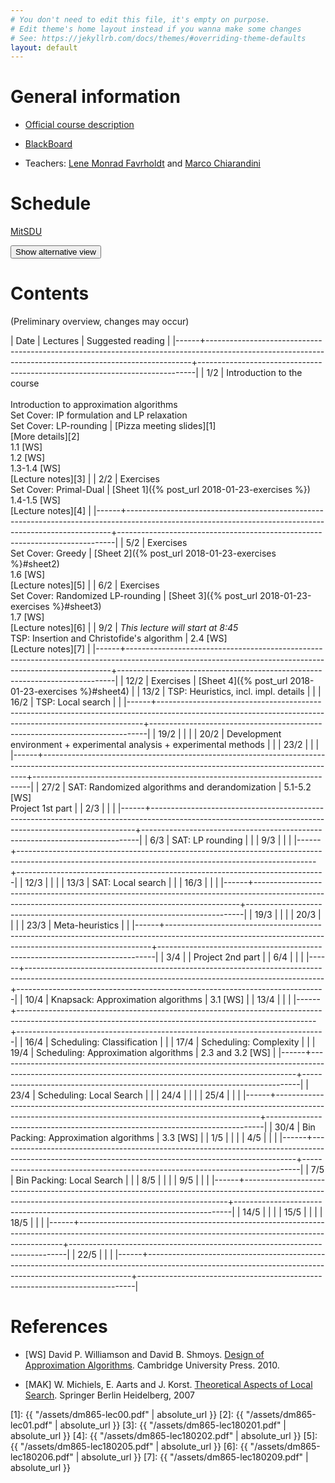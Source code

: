 ```yaml
---
# You don't need to edit this file, it's empty on purpose.
# Edit theme's home layout instead if you wanna make some changes
# See: https://jekyllrb.com/docs/themes/#overriding-theme-defaults
layout: default
---
```



# General information

- [Official course description](http://natfak.sdu.dk/laeseplan/kursusbeskrivelse.php?kursuskode=DM865&lang=en)

- [BlackBoard](https://e-learn.sdu.dk/webapps/blackboard/execute/courseMain?course_id=_386519_1)

- Teachers: [Lene Monrad Favrholdt](http://www.imada.sdu.dk/~lenem/) and [Marco Chiarandini](http://www.imada.sdu.dk/~marco)


# Schedule

<a href="https://mitsdu.sdu.dk/skema/activity/15020201/f18">MitSDU</a>

<button onclick="myFunction('Demo1')" class="w3-btn w3-cell w3-left-align">Show alternative view <i class="fa fa-caret-down"></i></button>
<div id="Demo1" class="w3-container w3-hide">

<div class="w3-responsive">
<div w3-include-html="./assets/timetable.html"></div>
<script>
w3.includeHTML();
</script>
</div>

</div>



# Contents 

(Preliminary overview, changes may occur)

| Date | Lectures  	                                                                                                                                        | Suggested reading   	                                                      |
|------+--------------------------------------------------------------------------------------------------------------------------------------------------------+-----------------------------------------------------------------------------|
| <!--L--> 1/2  | Introduction to the course<br><br> Introduction to approximation algorithms<br> Set Cover: IP formulation and LP relaxation<br> Set Cover: LP-rounding | [Pizza meeting slides][1]<br>[More details][2]<br> 1.1 [WS]<br> 1.2 [WS]<br> 1.3-1.4 [WS] <br> [Lecture notes][3]  |
| <!--L--> 2/2  | Exercises <br> Set Cover: Primal-Dual                                             | [Sheet 1]({% post_url 2018-01-23-exercises %})<br> 1.4-1.5 [WS] <br> [Lecture notes][4]                                                 |
|------+--------------------------------------------------------------------------------------------------------------------------------------------------------+-----------------------------------------------------------------------------|
| <!--L--> 5/2  | Exercises  <br> Set Cover: Greedy                                                 | [Sheet 2]({% post_url 2018-01-23-exercises %}#sheet2) <br> 1.6 [WS]  <br> [Lecture notes][5]                                            |
| <!--L--> 6/2  | Exercises <br> Set Cover: Randomized LP-rounding                                  | [Sheet 3]({% post_url 2018-01-23-exercises %}#sheet3) <br> 1.7 [WS]  <br> [Lecture notes][6]                                            |
| <!--L--> 9/2  | *This lecture will start at 8:45* <br> TSP: Insertion and Christofide's algorithm |  2.4 [WS] <br> [Lecture notes][7]                                                                                                       |
|------+--------------------------------------------------------------------------------------------------------------------------------------------------------+-----------------------------------------------------------------------------|
| 12/2 | Exercises                                                                                  | [Sheet 4]({% post_url 2018-01-23-exercises %}#sheet4)                                                                           |
| 13/2 | TSP: Heuristics, incl. impl. details                                                                                                                   |                                                                             |
| 16/2 | TSP: Local search                                                                                                                                      |                                                                             |
|------+--------------------------------------------------------------------------------------------------------------------------------------------------------+-----------------------------------------------------------------------------|
| 19/2 |                                                                                                                                       |                                                                             |
| 20/2 | Development environment + experimental analysis + experimental methods                                                                                 |                                                                             |
| 23/2 |                                                                                                                                                        |                                                                             |
|------+--------------------------------------------------------------------------------------------------------------------------------------------------------+-----------------------------------------------------------------------------|
| 27/2 | SAT: Randomized algorithms and derandomization                                                                                                         | 5.1-5.2 [WS] <br> Project 1st part                                          |
| 2/3  |                                                                                                                                                        |                                                                             |
|------+--------------------------------------------------------------------------------------------------------------------------------------------------------+-----------------------------------------------------------------------------|
| 6/3  | SAT: LP rounding                                                                                                                                       |                                                                             |
| 9/3  |                                                                                                                                                        |                                                                             |
|------+--------------------------------------------------------------------------------------------------------------------------------------------------------+-----------------------------------------------------------------------------|
| 12/3 |                                                                                                                                                        |                                                                             |
| 13/3 | SAT: Local search                                                                                                                                      |                                                                             |
| 16/3 |                                                                                                                                                        |                                                                             |
|------+--------------------------------------------------------------------------------------------------------------------------------------------------------+-----------------------------------------------------------------------------|
| 19/3 |                                                                                                                                                        |                                                                             |
| 20/3 | <!--- M --->                                                                                                                                           |                                                                             |
| 23/3 | Meta-heuristics                                                                                                                                        |                                                                             |
|------+--------------------------------------------------------------------------------------------------------------------------------------------------------+-----------------------------------------------------------------------------|
| 3/4  |                                                                                                                                                        | Project 2nd part                                                            |
| 6/4  |                                                                                                                                                        |                                                                             |
|------+--------------------------------------------------------------------------------------------------------------------------------------------------------+-----------------------------------------------------------------------------|
| 10/4 | Knapsack: Approximation algorithms                                                                                                                     | 3.1 [WS]                                                                    |
| 13/4 |                                                                                                                                                        |                                                                             |
|------+--------------------------------------------------------------------------------------------------------------------------------------------------------+-----------------------------------------------------------------------------|
| 16/4 | Scheduling: Classification                                                                                                                             |                                                                             |
| 17/4 | Scheduling: Complexity                                                                                                                                 |                                                                             |
| 19/4 | Scheduling: Approximation algorithms                                                                                                                   | 2.3 and 3.2 [WS]                                                            |
|------+--------------------------------------------------------------------------------------------------------------------------------------------------------+-----------------------------------------------------------------------------|
| 23/4 | Scheduling: Local Search                                                                                                                               |                                                                             |
| 24/4 |                                                                                                                                                        |                                                                             |
| 25/4 |                                                                                                                                                        |                                                                             |
|------+--------------------------------------------------------------------------------------------------------------------------------------------------------+-----------------------------------------------------------------------------|
| 30/4 | Bin Packing: Approximation algorithms                                                                                                                  | 3.3 [WS]                                                                    |
| 1/5  |                                                                                                                                                        |                                                                             |
| 4/5  |                                                                                                                                                        |                                                                             |
|------+--------------------------------------------------------------------------------------------------------------------------------------------------------+-----------------------------------------------------------------------------|
| 7/5  | Bin Packing: Local Search                                                                                                                              |                                                                             |
| 8/5  |                                                                                                                                                        |                                                                             |
| 9/5  |                                                                                                                                                        |                                                                             |
|------+--------------------------------------------------------------------------------------------------------------------------------------------------------+-----------------------------------------------------------------------------|
| 14/5 |                                                                                                                                                        |                                                                             |
| 15/5 |                                                                                                                                                        |                                                                             |
| 18/5 |                                                                                                                                                        |                                                                             |
|------+--------------------------------------------------------------------------------------------------------------------------------------------------------+-----------------------------------------------------------------------------|
| 22/5 |                                                                                                                                                        |                                                                             |
|------+--------------------------------------------------------------------------------------------------------------------------------------------------------+-----------------------------------------------------------------------------|





# References 

- [WS] David P. Williamson and David
  B. Shmoys. [Design of Approximation Algorithms](http://www.designofapproxalgs.com/). Cambridge
  University Press. 2010.

- [MAK] W. Michiels, E. Aarts and J. Korst. [Theoretical Aspects of Local Search](http://dx.doi.org/10.1007/978-3-540-35854-1). Springer Berlin Heidelberg, 2007


[1]: {{ "/assets/dm865-lec00.pdf" | absolute_url }}
[2]: {{ "/assets/dm865-lec01.pdf" | absolute_url }}
[3]: {{ "/assets/dm865-lec180201.pdf" | absolute_url }}
[4]: {{ "/assets/dm865-lec180202.pdf" | absolute_url }}
[5]: {{ "/assets/dm865-lec180205.pdf" | absolute_url }}
[6]: {{ "/assets/dm865-lec180206.pdf" | absolute_url }}
[7]: {{ "/assets/dm865-lec180209.pdf" | absolute_url }}
